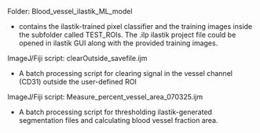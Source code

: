 Folder: Blood_vessel_ilastik_ML_model   
- contains the ilastik-trained pixel classifier and the training images inside the subfolder called TEST_ROIs. The .ilp ilastik project file could be opened in ilastik GUI along with the provided training images.  


ImageJ/Fiji script: clearOutside_savefile.ijm
- A batch processing script for clearing signal in the vessel channel (CD31) outside the user-defined ROI

ImageJ/Fiji script: Measure_percent_vessel_area_070325.ijm
- A batch processing script for thresholding ilastik-generated segmentation files and calculating blood vessel fraction area.
